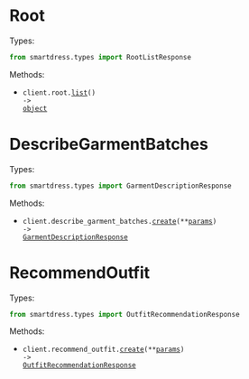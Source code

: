 # Root

Types:

```python
from smartdress.types import RootListResponse
```

Methods:

- <code title="get /">client.root.<a href="./src/smartdress/resources/root.py">list</a>() -> <a href="./src/smartdress/types/root_list_response.py">object</a></code>

# DescribeGarmentBatches

Types:

```python
from smartdress.types import GarmentDescriptionResponse
```

Methods:

- <code title="post /api/v1/describe_garment_batch/">client.describe_garment_batches.<a href="./src/smartdress/resources/describe_garment_batches.py">create</a>(\*\*<a href="src/smartdress/types/describe_garment_batch_create_params.py">params</a>) -> <a href="./src/smartdress/types/garment_description_response.py">GarmentDescriptionResponse</a></code>

# RecommendOutfit

Types:

```python
from smartdress.types import OutfitRecommendationResponse
```

Methods:

- <code title="post /api/v1/recommend_outfit/">client.recommend_outfit.<a href="./src/smartdress/resources/recommend_outfit.py">create</a>(\*\*<a href="src/smartdress/types/recommend_outfit_create_params.py">params</a>) -> <a href="./src/smartdress/types/outfit_recommendation_response.py">OutfitRecommendationResponse</a></code>
